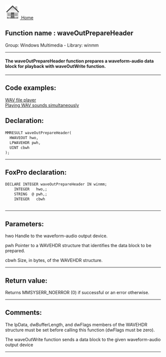 [<img src="../../images/home.png"> Home ](https://github.com/VFPX/Win32API)  

## Function name : waveOutPrepareHeader
Group: Windows Multimedia - Library: winmm    
***  


#### The waveOutPrepareHeader function prepares a waveform-audio data block for playback with waveOutWrite function.
***  


## Code examples:
[WAV file player](../../samples/sample_417.md)  
[Playing WAV sounds simultaneously](../../samples/sample_523.md)  

## Declaration:
```foxpro  
MMRESULT waveOutPrepareHeader(
  HWAVEOUT hwo,
  LPWAVEHDR pwh,
  UINT cbwh
);  
```  
***  


## FoxPro declaration:
```foxpro  
DECLARE INTEGER waveOutPrepareHeader IN winmm;
	INTEGER   hwo,;
	STRING  @ pwh,;
	INTEGER   cbwh
  
```  
***  


## Parameters:
hwo 
Handle to the waveform-audio output device. 

pwh 
Pointer to a WAVEHDR structure that identifies the data block to be prepared. 

cbwh 
Size, in bytes, of the WAVEHDR structure.   
***  


## Return value:
Returns MMSYSERR_NOERROR (0) if successful or an error otherwise.  
***  


## Comments:
The lpData, dwBufferLength, and dwFlags members of the WAVEHDR structure must be set before calling this function (dwFlags must be zero).  
  
The waveOutWrite function sends a data block to the given waveform-audio output device  
  
***  

